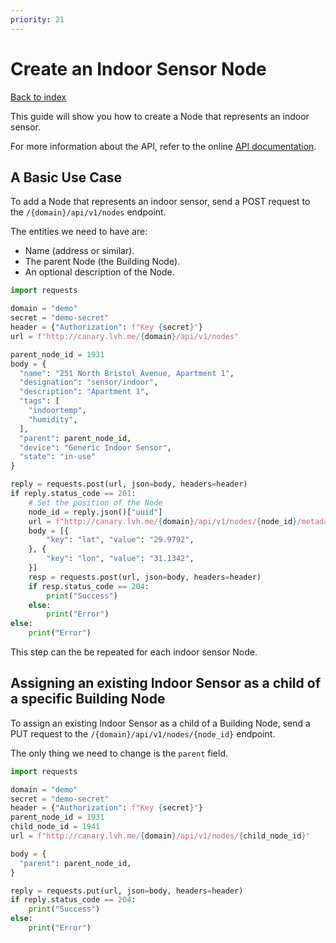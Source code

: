 ```yaml
---
priority: 21
---
```

# Create an Indoor Sensor Node

[Back to index](/index.html)

This guide will show you how to create a Node that represents an indoor sensor.

For more information about the API, refer to the online [API documentation](https://customer.noda.se/api/v1).

## A Basic Use Case

To add a Node that represents an indoor sensor, send a POST request to the `/{domain}/api/v1/nodes` endpoint.

The entities we need to have are:

- Name (address or similar).
- The parent Node (the Building Node).
- An optional description of the Node.

```python
import requests

domain = "demo"
secret = "demo-secret"
header = {"Authorization": f"Key {secret}"}
url = f"http://canary.lvh.me/{domain}/api/v1/nodes"

parent_node_id = 1931
body = {
  "name": "251 North Bristol Avenue, Apartment 1",
  "designation": "sensor/indoor",
  "description": "Apartment 1",
  "tags": [
    "indoortemp",
    "humidity",
  ],
  "parent": parent_node_id,
  "device": "Generic Indoor Sensor",
  "state": "in-use"
}

reply = requests.post(url, json=body, headers=header)
if reply.status_code == 201:
    # Set the position of the Node
    node_id = reply.json()["uuid"]
    url = f"http://canary.lvh.me/{domain}/api/v1/nodes/{node_id}/metadata"
    body = [{
        "key": "lat", "value": "29.9792",
    }, {
        "key": "lon", "value": "31.1342",
    }]
    resp = requests.post(url, json=body, headers=header)
    if resp.status_code == 204:
        print("Success")
    else:
        print("Error")
else:
    print("Error")
```

This step can the be repeated for each indoor sensor Node.

## Assigning an existing Indoor Sensor as a child of a specific Building Node

To assign an existing Indoor Sensor as a child of a Building Node, send a PUT request to the `/{domain}/api/v1/nodes/{node_id}` endpoint.

The only thing we need to change is the `parent` field.

```python
import requests

domain = "demo"
secret = "demo-secret"
header = {"Authorization": f"Key {secret}"}
parent_node_id = 1931
child_node_id = 1941
url = f"http://canary.lvh.me/{domain}/api/v1/nodes/{child_node_id}"

body = {
  "parent": parent_node_id,
}

reply = requests.put(url, json=body, headers=header)
if reply.status_code == 204:
    print("Success")
else:
    print("Error")
```

